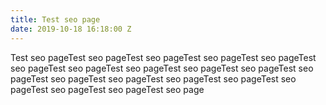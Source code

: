 ```yaml
---
title: Test seo page
date: 2019-10-18 16:18:00 Z
---
```


Test seo pageTest seo pageTest seo pageTest seo pageTest seo pageTest seo pageTest seo pageTest seo pageTest seo pageTest seo pageTest seo pageTest seo pageTest seo pageTest seo pageTest seo pageTest seo pageTest seo pageTest seo pageTest seo page